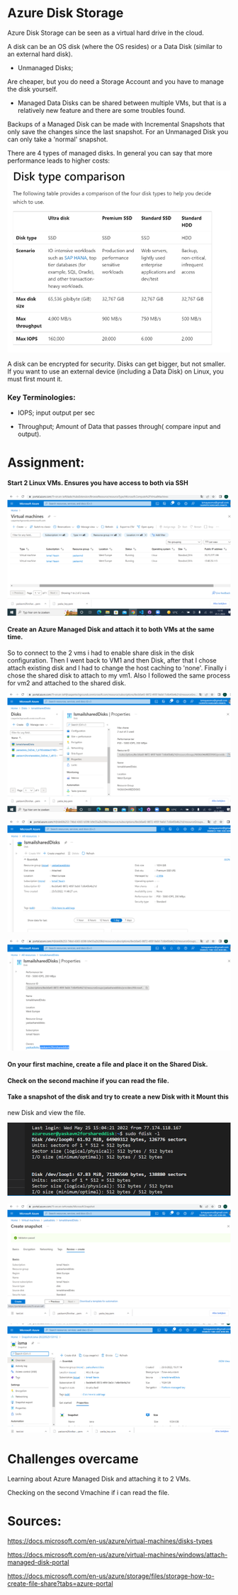 # Azure Disk Storage

Azure Disk Storage can be seen as a virtual hard drive in the cloud. 

A disk can be an OS disk (where the OS resides) or a Data Disk (similar to an external hard disk). 

 
- Unmanaged Disks;

Are cheaper, but you do need a Storage Account and you have to manage the disk yourself. 

- Managed Data Disks can be shared between multiple VMs, but that is a relatively new feature and there are some troubles found.

Backups of a Managed Disk can be made with Incremental Snapshots that only save the changes since the last snapshot. For an Unmanaged Disk you can only take a 'normal' snapshot.

There are 4 types of managed disks. In general you can say that more performance leads to higher costs:

![disktypes](../00_includes/Assgn7-Disktypes01.png)



A disk can be encrypted for security. Disks can get bigger, but not smaller.
If you want to use an external device (including a Data Disk) on Linux, you must first mount it.

### Key Terminologies:

- IOPS;
input output per sec

- Throughput;
Amount of Data that passes through( compare input and output).

# Assignment:
#### Start 2 Linux VMs. Ensures you have access to both via SSH

![2vms](../00_includes/AZ072vm.png)
#### Create an Azure Managed Disk and attach it to both VMs at the same time.

So to connect to the 2 vms i had to enable share disk in the disk configuration. Then I went back to VM1 and then Disk, after that I chose attach existing disk and I had to change the host caching to 'none'. Finally i chose the shared disk to attach to my vm1. Also I followed the same process for vm2 and attached to the shared disk.

![shareddisk2vm](../00_includes/AZ07shareddisk.png)

![shareddisks2vm](../00_includes/AZ07sharedDisk2vm02.png)

![2vmshareddisk](../00_includes/AZ072vmsharedDisk03.png)

#### On your first machine, create a file and place it on the Shared Disk.

#### Check on the second machine if you can read the file.

#### Take a snapshot of the disk and try to create a new Disk with it Mount this
new Disk and view the file.

![shareddisks2vmview](../00_includes/AZ07sharedDiskvisible2vm.png)

![mountsnap](../00_includes/AZ07snapshop.png)

![snapmountdisk](../00_includes/AZ07snapshotmountDisk.png)


# Challenges overcame
Learning about Azure Managed Disk and attaching it to 2 VMs. 

Checking on the second Vmachine if i can read the file.


# Sources: 

https://docs.microsoft.com/en-us/azure/virtual-machines/disks-types

https://docs.microsoft.com/en-us/azure/virtual-machines/windows/attach-managed-disk-portal

https://docs.microsoft.com/en-us/azure/storage/files/storage-how-to-create-file-share?tabs=azure-portal